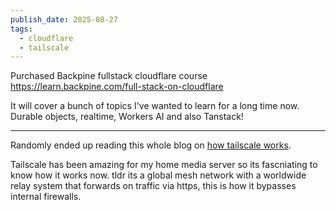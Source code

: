 ```yaml
---
publish_date: 2025-08-27
tags:
  - cloudflare
  - tailscale
---
```

  Purchased Backpine fullstack cloudflare course 
  https://learn.backpine.com/full-stack-on-cloudflare
  
It will cover a bunch of topics I've wanted to learn for a long time now. Durable objects, realtime, Workers AI and also Tanstack!
  
---

Randomly ended up reading this whole blog on [how tailscale works](https://tailscale.com/blog/how-tailscale-works).

Tailscale has been amazing for my home media server so its fascniating to know how it works now. tldr its a global mesh network with a worldwide relay system that forwards on traffic via https, this is how it bypasses internal firewalls.